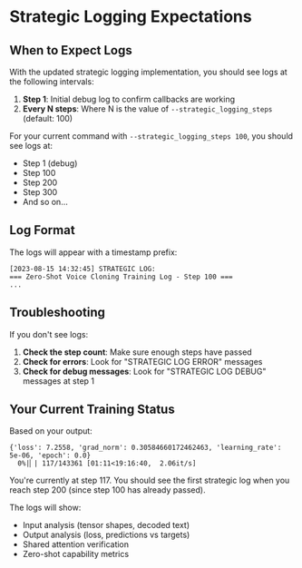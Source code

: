 # Strategic Logging Expectations

## When to Expect Logs

With the updated strategic logging implementation, you should see logs at the following intervals:

1. **Step 1**: Initial debug log to confirm callbacks are working
2. **Every N steps**: Where N is the value of `--strategic_logging_steps` (default: 100)

For your current command with `--strategic_logging_steps 100`, you should see logs at:
- Step 1 (debug)
- Step 100
- Step 200
- Step 300
- And so on...

## Log Format

The logs will appear with a timestamp prefix:

```
[2023-08-15 14:32:45] STRATEGIC LOG:
=== Zero-Shot Voice Cloning Training Log - Step 100 ===
...
```

## Troubleshooting

If you don't see logs:

1. **Check the step count**: Make sure enough steps have passed
2. **Check for errors**: Look for "STRATEGIC LOG ERROR" messages
3. **Check for debug messages**: Look for "STRATEGIC LOG DEBUG" messages at step 1

## Your Current Training Status

Based on your output:
```
{'loss': 7.2558, 'grad_norm': 0.30584660172462463, 'learning_rate': 5e-06, 'epoch': 0.0}
  0%|▏| 117/143361 [01:11<19:16:40,  2.06it/s]
```

You're currently at step 117. You should see the first strategic log when you reach step 200 (since step 100 has already passed).

The logs will show:
- Input analysis (tensor shapes, decoded text)
- Output analysis (loss, predictions vs targets)
- Shared attention verification
- Zero-shot capability metrics